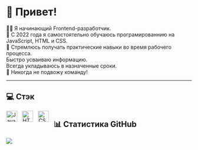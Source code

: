# 👋 Привет!

👨‍💻 Я начинающий Frontend-разработчик.</br> 🌱 С 2022 года я самостоятельно обучаюсь програмированнию на JavaScript, HTML и CSS.</br> 🧰 Стремлюсь получать практические навыки во время рабочего процесса.</br> Быстро усваиваю информацию.</br> Всегда укладываюсь в назначенные сроки.</br> 🤝 Никогда не подвожу команду!

---

## 💻 Стэк
<img align="left" alt="JavaScript" width="30px" style="padding-right:10px;" src="https://cdn.jsdelivr.net/gh/devicons/devicon/icons/javascript/javascript-plain.svg" />
<img align="left" alt="HTML" width="30px" style="padding-right:10px;" src="https://cdn.jsdelivr.net/gh/devicons/devicon/icons/html5/html5-plain.svg" />
<img align="left" alt="CSS" width="30px" style="padding-right:10px;" src="https://cdn.jsdelivr.net/gh/devicons/devicon/icons/css3/css3-plain.svg" />

#

## 📊 Статистика GitHub
![](https://github-readme-stats.vercel.app/api?username=MagomedAtaev&theme=codeSTACKr&hide_border=false&include_all_commits=true&count_private=true)<br/>

#
